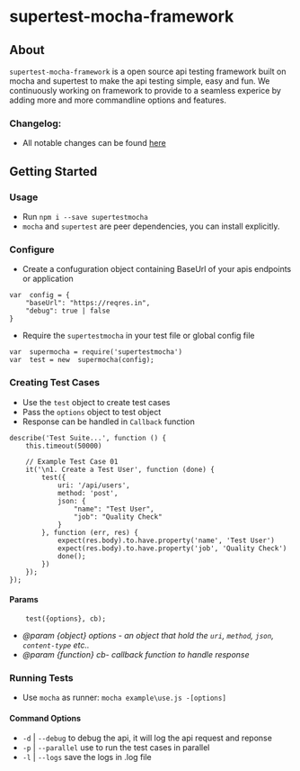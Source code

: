 # supertest-mocha-framework

## About
`supertest-mocha-framework` is a open source api testing framework built on mocha and supertest to make the api testing simple, easy and fun. We continuously working on framework to provide to a seamless experice by adding more and more commandline options and features.

### Changelog:
-   All notable changes can be found  [here](CHANGELOG.md)

## Getting Started

### Usage
- Run `npm i --save supertestmocha`
- `mocha` and `supertest` are peer dependencies, you can install explicitly.

### Configure
- Create a confuguration object containing BaseUrl of your apis endpoints or application
````
var  config = {
	"baseUrl": "https://reqres.in",
	"debug": true | false
}
````
  
- Require the `supertestmocha` in your test file or global config file
````
var  supermocha = require('supertestmocha')
var  test = new  supermocha(config);
````
### Creating Test Cases
- Use the `test` object to create test cases
- Pass the `options` object to test object
- Response can be handled in `Callback` function
````
describe('Test Suite...', function () {
    this.timeout(50000)

    // Example Test Case 01
    it('\n1. Create a Test User', function (done) {
        test({
            uri: '/api/users',
            method: 'post',
            json: {
                "name": "Test User",
                "job": "Quality Check"
            }
        }, function (err, res) {
            expect(res.body).to.have.property('name', 'Test User')
            expect(res.body).to.have.property('job', 'Quality Check')
            done();
        })
    });
});
````
#### Params
````
	test({options}, cb);
````
-  _@param {object} options - an object that hold the `uri`, `method`, `json`, `content-type` etc.._
-   _@param {function} cb- callback function to handle response_

### Running Tests
- Use `mocha` as runner: `mocha example\use.js -[options]`

#### Command Options
- `-d` | `--debug` to debug the api, it will log the api request and reponse
- `-p` | `--parallel` use to run the test cases in parallel
- `-l` | `--logs` save the logs in .log file